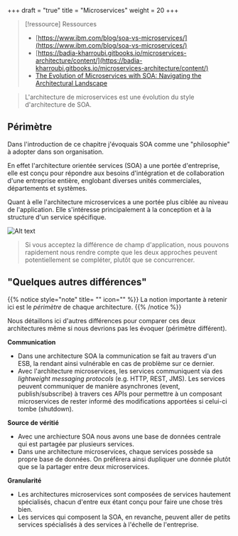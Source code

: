 +++
draft = "true"
title = "Microservices"
weight = 20
+++

> [!ressource] Ressources
> - [https://www.ibm.com/blog/soa-vs-microservices/](https://www.ibm.com/blog/soa-vs-microservices/)
> - [https://badia-kharroubi.gitbooks.io/microservices-architecture/content/](https://badia-kharroubi.gitbooks.io/microservices-architecture/content/)
> - [The Evolution of Microservices with SOA: Navigating the Architectural Landscape](https://foojay.io/today/evolution-of-microservices-from-soa-to-modern-architecture/)

> L'architecture de microservices est une évolution du style d'architecture de SOA.

## Périmètre

Dans l'introduction de ce chapitre j'évoquais SOA comme une "philosophie" à adopter dans son organisation.

En effet l'architecture orientée services (SOA) a une portée d'entreprise, elle est conçu pour répondre aux besoins d'intégration et de collaboration d'une entreprise entière, englobant diverses unités commerciales, départements et systèmes.

Quant à elle l'architecture microservices a une portée plus ciblée au niveau de l'application. Elle s'intéresse principalement à la conception et à la structure d'un service spécifique.

![Alt text](../images/perimetre.png)

> Si vous acceptez la différence de champ d'application, nous pouvons rapidement nous rendre compte que les deux approches peuvent potentiellement se compléter, plutôt que se concurrencer.

## "Quelques autres différences"

{{% notice style="note" title= "" icon="" %}}
La notion importante à retenir ici est le _périmètre_ de chaque architecture.
{{% /notice %}}

Nous détaillons ici d'autres différences pour comparer ces deux architectures même si nous devrions pas les évoquer (périmètre différent).

**Communication**

- Dans une architecture SOA la communication se fait au travers d'un ESB, la rendant ainsi vulnérable en cas de problème sur ce dernier.
- Avec l'architecture microservices, les services communiquent via des _lightweight messaging protocols_ (e.g. HTTP, REST, JMS). Les services peuvent communiquer de manière asynchrones (event, publish/subscribe) à travers ces APIs pour permettre à un composant microservices de rester informé des modifications apportées si celui-ci tombe (shutdown).

**Source de véritié**

- Avec une archiecture SOA nous avons une base de données centrale qui est partagée par plusieurs services.
- Dans une architecture microservices, chaque services possède sa propre base de données. On préfèrera ainsi dupliquer une donnée plutôt que se la partager entre deux microservices.

**Granularité**

- Les architectures microservices sont composées de services hautement spécialisés, chacun d'entre eux étant conçu pour faire une chose très bien.
- Les services qui composent la SOA, en revanche, peuvent aller de petits services spécialisés à des services à l'échelle de l'entreprise.
